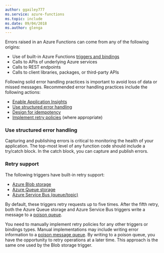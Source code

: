```yaml
---
author: ggailey777
ms.service: azure-functions
ms.topic: include
ms.date: 09/04/2018
ms.author: glenga
---
```


Errors raised in an Azure Functions can come from any of the following origins:

- Use of built-in Azure Functions [triggers and bindings](..\articles\azure-functions\functions-triggers-bindings.md)
- Calls to APIs of underlying Azure services
- Calls to REST endpoints
- Calls to client libraries, packages, or third-party APIs

Following solid error handling practices is important to avoid loss of data or missed messages. Recommended error handling practices include the following actions:

- [Enable Application Insights](../articles/azure-functions/functions-monitoring.md)
- [Use structured error handling](#use-structured-error-handling)
- [Design for idempotency](../articles/azure-functions/functions-idempotent.md)
- [Implement retry policies](../articles/azure-functions/functions-reliable-event-processing.md) (where appropriate)

### Use structured error handling

Capturing and publishing errors is critical to monitoring the health of your application. The top-most level of any function code should include a try/catch block. In the catch block, you can capture and publish errors.

### Retry support

The following triggers have built-in retry support:

* [Azure Blob storage](../articles/azure-functions/functions-bindings-storage-blob.md)
* [Azure Queue storage](../articles/azure-functions/functions-bindings-storage-queue.md)
* [Azure Service Bus (queue/topic)](../articles/azure-functions/functions-bindings-service-bus.md)

By default, these triggers retry requests up to five times. After the fifth retry, both the Azure Queue storage and Azure Service Bus triggers write a message to a [poison queue](..\articles\azure-functions\functions-bindings-storage-queue.md#trigger---poison-messages).

You need to manually implement retry policies for any other triggers or bindings types. Manual implementations may include writing error information to a [poison message queue](..\articles\azure-functions\functions-bindings-storage-blob.md#trigger---poison-blobs). By writing to a poison queue, you have the opportunity to retry operations at a later time. This approach is the same one used by the Blob storage trigger.
